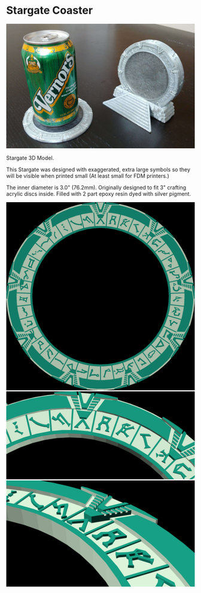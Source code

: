 # Stargate Coaster

![Stargate Coasters](https://github.com/knickers/stargate/raw/main/images/20211223_133553b.jpg)

Stargate 3D Model.

This Stargate was designed with exaggerated, extra large symbols so they will be visible when printed small (At least small for FDM printers.)

The inner diameter is 3.0" (76.2mm). Originally designed to fit 3" crafting acrylic discs inside. Filled with 2 part epoxy resin dyed with silver pigment.

![Stargate render full](https://github.com/knickers/stargate/raw/main/images/stargate-render-1.png)
![Stargate render close](https://github.com/knickers/stargate/raw/main/images/stargate-render-2.png)
![Stargate render zoom](https://github.com/knickers/stargate/raw/main/images/stargate-render-3.png)
